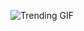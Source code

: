
<!-- GIF_SECTION -->
![Trending GIF](https://media3.giphy.com/media/v1.Y2lkPThiYjIxNzcyMmY0YzQ2amtxZGw0bXV5ZTYzd256N2V1bjUzZnA3aHRramZobHpvOSZlcD12MV9naWZzX3NlYXJjaCZjdD1n/3o85xvIiRmINYrIWFq/giphy.gif)
<!-- END_GIF_SECTION -->
